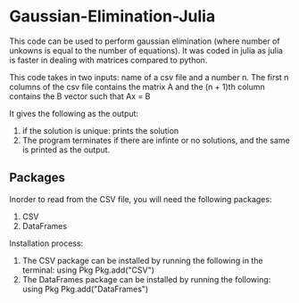 # Gaussian-Elimination-Julia

This code can be used to perform gaussian elimination (where number of unkowns is equal to the number of equations). It was coded in julia as julia is faster in dealing with matrices compared to python.

This code takes in two inputs: name of a csv file and a number n.
The first n columns of the csv file contains the matrix A and the (n + 1)th column contains the B vector such that Ax = B

It gives the following as the output:
1. if the solution is unique: prints the solution
2. The program terminates if there are infinte or no solutions, and the same is printed as the output.

## Packages

Inorder to read from the CSV file, you will need the following packages:
1. CSV
2. DataFrames

Installation process:

1. The CSV package can be installed by running the following in the terminal:
    using Pkg
    Pkg.add("CSV")
2. The DataFrames package can be installed by running the following:
    using Pkg
    Pkg.add("DataFrames")

